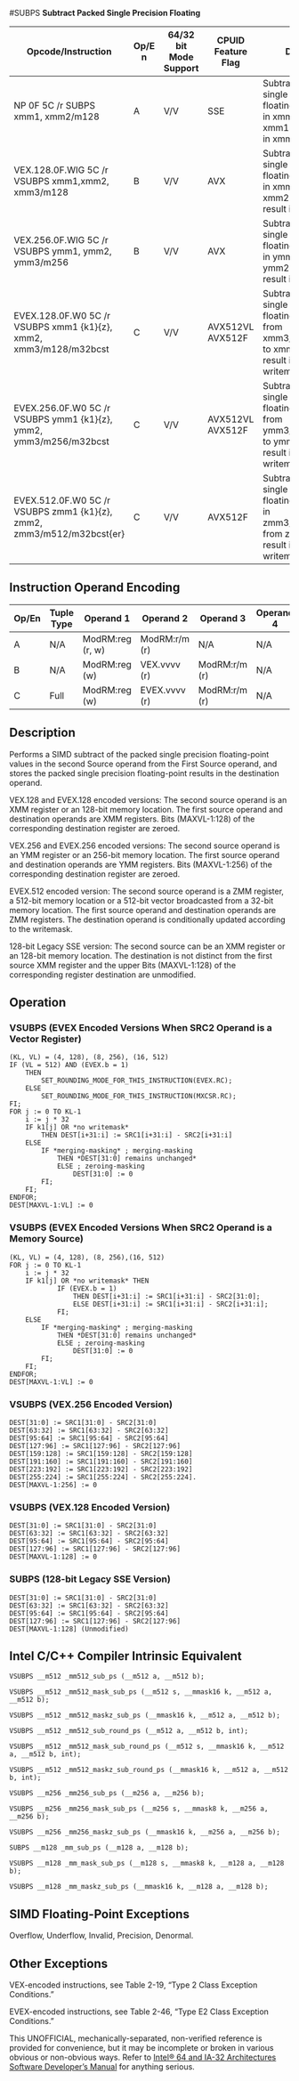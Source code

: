 #SUBPS
**Subtract Packed Single Precision Floating**

| Opcode/Instruction                                                    | Op/E n | 64/32 bit Mode Support | CPUID Feature Flag | Description                                                                                                                        |
| --------------------------------------------------------------------- | ------ | ---------------------- | ------------------ | ---------------------------------------------------------------------------------------------------------------------------------- |
| NP 0F 5C /r SUBPS xmm1, xmm2/m128                                     | A      | V/V                    | SSE                | Subtract packed single precision floating-point values in xmm2/mem from xmm1 and store result in xmm1.                             |
| VEX.128.0F.WIG 5C /r VSUBPS xmm1,xmm2, xmm3/m128                      | B      | V/V                    | AVX                | Subtract packed single precision floating-point values in xmm3/mem from xmm2 and stores result in xmm1.                            |
| VEX.256.0F.WIG 5C /r VSUBPS ymm1, ymm2, ymm3/m256                     | B      | V/V                    | AVX                | Subtract packed single precision floating-point values in ymm3/mem from ymm2 and stores result in ymm1.                            |
| EVEX.128.0F.W0 5C /r VSUBPS xmm1 {k1}{z}, xmm2, xmm3/m128/m32bcst     | C      | V/V                    | AVX512VL AVX512F   | Subtract packed single precision floating-point values from xmm3/m128/m32bcst to xmm2 and stores result in xmm1 with writemask k1. |
| EVEX.256.0F.W0 5C /r VSUBPS ymm1 {k1}{z}, ymm2, ymm3/m256/m32bcst     | C      | V/V                    | AVX512VL AVX512F   | Subtract packed single precision floating-point values from ymm3/m256/m32bcst to ymm2 and stores result in ymm1 with writemask k1. |
| EVEX.512.0F.W0 5C /r VSUBPS zmm1 {k1}{z}, zmm2, zmm3/m512/m32bcst{er} | C      | V/V                    | AVX512F            | Subtract packed single precision floating-point values in zmm3/m512/m32bcst from zmm2 and stores result in zmm1 with writemask k1. |

## Instruction Operand Encoding

| Op/En | Tuple Type | Operand 1        | Operand 2     | Operand 3     | Operand 4 |
| ----- | ---------- | ---------------- | ------------- | ------------- | --------- |
| A     | N/A        | ModRM:reg (r, w) | ModRM:r/m (r) | N/A           | N/A       |
| B     | N/A        | ModRM:reg (w)    | VEX.vvvv (r)  | ModRM:r/m (r) | N/A       |
| C     | Full       | ModRM:reg (w)    | EVEX.vvvv (r) | ModRM:r/m (r) | N/A       |

## Description

Performs a SIMD subtract of the packed single precision floating-point values in the second Source operand from the First Source operand, and stores the packed single precision floating-point results in the destination operand.

VEX.128 and EVEX.128 encoded versions: The second source operand is an XMM register or an 128-bit memory location. The first source operand and destination operands are XMM registers. Bits (MAXVL-1:128) of the corresponding destination register are zeroed.

VEX.256 and EVEX.256 encoded versions: The second source operand is an YMM register or an 256-bit memory location. The first source operand and destination operands are YMM registers. Bits (MAXVL-1:256) of the corresponding destination register are zeroed.

EVEX.512 encoded version: The second source operand is a ZMM register, a 512-bit memory location or a 512-bit vector broadcasted from a 32-bit memory location. The first source operand and destination operands are ZMM registers. The destination operand is conditionally updated according to the writemask.

128-bit Legacy SSE version: The second source can be an XMM register or an 128-bit memory location. The destination is not distinct from the first source XMM register and the upper Bits (MAXVL-1:128) of the corresponding register destination are unmodified.

## Operation

### VSUBPS (EVEX Encoded Versions When SRC2 Operand is a Vector Register)

```
(KL, VL) = (4, 128), (8, 256), (16, 512)
IF (VL = 512) AND (EVEX.b = 1)
    THEN
        SET_ROUNDING_MODE_FOR_THIS_INSTRUCTION(EVEX.RC);
    ELSE
        SET_ROUNDING_MODE_FOR_THIS_INSTRUCTION(MXCSR.RC);
FI;
FOR j := 0 TO KL-1
    i := j * 32
    IF k1[j] OR *no writemask*
        THEN DEST[i+31:i] := SRC1[i+31:i] - SRC2[i+31:i]
    ELSE
        IF *merging-masking* ; merging-masking
            THEN *DEST[31:0] remains unchanged*
            ELSE ; zeroing-masking
                DEST[31:0] := 0
        FI;
    FI;
ENDFOR;
DEST[MAXVL-1:VL] := 0

```

### VSUBPS (EVEX Encoded Versions When SRC2 Operand is a Memory Source)

```
(KL, VL) = (4, 128), (8, 256),(16, 512)
FOR j := 0 TO KL-1
    i := j * 32
    IF k1[j] OR *no writemask* THEN
            IF (EVEX.b = 1)
                THEN DEST[i+31:i] := SRC1[i+31:i] - SRC2[31:0];
                ELSE DEST[i+31:i] := SRC1[i+31:i] - SRC2[i+31:i];
            FI;
    ELSE
        IF *merging-masking* ; merging-masking
            THEN *DEST[31:0] remains unchanged*
            ELSE ; zeroing-masking
                DEST[31:0] := 0
        FI;
    FI;
ENDFOR;
DEST[MAXVL-1:VL] := 0

```

### VSUBPS (VEX.256 Encoded Version)

```
DEST[31:0] := SRC1[31:0] - SRC2[31:0]
DEST[63:32] := SRC1[63:32] - SRC2[63:32]
DEST[95:64] := SRC1[95:64] - SRC2[95:64]
DEST[127:96] := SRC1[127:96] - SRC2[127:96]
DEST[159:128] := SRC1[159:128] - SRC2[159:128]
DEST[191:160] := SRC1[191:160] - SRC2[191:160]
DEST[223:192] := SRC1[223:192] - SRC2[223:192]
DEST[255:224] := SRC1[255:224] - SRC2[255:224].
DEST[MAXVL-1:256] := 0

```

### VSUBPS (VEX.128 Encoded Version)

```
DEST[31:0] := SRC1[31:0] - SRC2[31:0]
DEST[63:32] := SRC1[63:32] - SRC2[63:32]
DEST[95:64] := SRC1[95:64] - SRC2[95:64]
DEST[127:96] := SRC1[127:96] - SRC2[127:96]
DEST[MAXVL-1:128] := 0

```

### SUBPS (128-bit Legacy SSE Version)

```
DEST[31:0] := SRC1[31:0] - SRC2[31:0]
DEST[63:32] := SRC1[63:32] - SRC2[63:32]
DEST[95:64] := SRC1[95:64] - SRC2[95:64]
DEST[127:96] := SRC1[127:96] - SRC2[127:96]
DEST[MAXVL-1:128] (Unmodified)

```

## Intel C/C++ Compiler Intrinsic Equivalent

```
VSUBPS __m512 _mm512_sub_ps (__m512 a, __m512 b);

```

```
VSUBPS __m512 _mm512_mask_sub_ps (__m512 s, __mmask16 k, __m512 a, __m512 b);

```

```
VSUBPS __m512 _mm512_maskz_sub_ps (__mmask16 k, __m512 a, __m512 b);

```

```
VSUBPS __m512 _mm512_sub_round_ps (__m512 a, __m512 b, int);

```

```
VSUBPS __m512 _mm512_mask_sub_round_ps (__m512 s, __mmask16 k, __m512 a, __m512 b, int);

```

```
VSUBPS __m512 _mm512_maskz_sub_round_ps (__mmask16 k, __m512 a, __m512 b, int);

```

```
VSUBPS __m256 _mm256_sub_ps (__m256 a, __m256 b);

```

```
VSUBPS __m256 _mm256_mask_sub_ps (__m256 s, __mmask8 k, __m256 a, __m256 b);

```

```
VSUBPS __m256 _mm256_maskz_sub_ps (__mmask16 k, __m256 a, __m256 b);

```

```
SUBPS __m128 _mm_sub_ps (__m128 a, __m128 b);

```

```
VSUBPS __m128 _mm_mask_sub_ps (__m128 s, __mmask8 k, __m128 a, __m128 b);

```

```
VSUBPS __m128 _mm_maskz_sub_ps (__mmask16 k, __m128 a, __m128 b);

```

## SIMD Floating-Point Exceptions

Overflow, Underflow, Invalid, Precision, Denormal.

## Other Exceptions

VEX-encoded instructions, see Table 2-19, “Type 2 Class Exception Conditions.”

EVEX-encoded instructions, see Table 2-46, “Type E2 Class Exception Conditions.”

This UNOFFICIAL, mechanically-separated, non-verified reference is provided for convenience, but it may be
incomplete or broken in various obvious or non-obvious
ways. Refer to [Intel® 64 and IA-32 Architectures Software Developer’s Manual](https://software.intel.com/en-us/download/intel-64-and-ia-32-architectures-sdm-combined-volumes-1-2a-2b-2c-2d-3a-3b-3c-3d-and-4) for anything serious.
